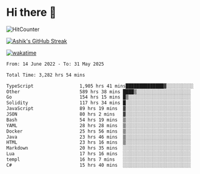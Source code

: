 # Hi there 👋

![HitCounter](https://hits.seeyoufarm.com/api/count/incr/badge.svg?url=https%3A%2F%2Fgithub.com%2Fashrhmn1212%2Fhit-counter)

<!-- ![Contribution Graph](https://github-readme-activity-graph.cyclic.app/graph?username=ashrhmn) -->


<!-- [![Top Langs](https://github-readme-stats.vercel.app/api/top-langs/?username=ashrhmn&layout=compact&theme=synthwave&langs_count=10&card_width=445)](https://github.com/anuraghazra/github-readme-stats) -->

[![Ashik's GitHub Streak](https://github-readme-streak-stats.herokuapp.com/?user=ashrhmn&theme=blood&fire=DD7F1C&background=151515&dates=9f9f9f&border=DD2727)](https://git.io/streak-stats)

<!-- ![Ashik's GitHub stats](https://github-readme-stats.vercel.app/api/?username=ashrhmn&show_icons=true&title_color=fff&icon_color=79ff97&text_color=9f9f9f&bg_color=151515) -->

[![wakatime](https://wakatime.com/badge/user/3df86613-ba63-4631-8e65-0ff18e7becad.svg)](https://wakatime.com/@3df86613-ba63-4631-8e65-0ff18e7becad)

<!--START_SECTION:waka-->

```txt
From: 14 June 2022 - To: 31 May 2025

Total Time: 3,282 hrs 54 mins

TypeScript                 1,905 hrs 41 mins██████████████▓░░░░░░░░░░   58.05 %
Other                      589 hrs 38 mins ████▒░░░░░░░░░░░░░░░░░░░░   17.96 %
Go                         154 hrs 15 mins █▒░░░░░░░░░░░░░░░░░░░░░░░   04.70 %
Solidity                   117 hrs 34 mins █░░░░░░░░░░░░░░░░░░░░░░░░   03.58 %
JavaScript                 89 hrs 19 mins  ▓░░░░░░░░░░░░░░░░░░░░░░░░   02.72 %
JSON                       80 hrs 2 mins   ▓░░░░░░░░░░░░░░░░░░░░░░░░   02.44 %
Bash                       54 hrs 19 mins  ▒░░░░░░░░░░░░░░░░░░░░░░░░   01.65 %
YAML                       28 hrs 28 mins  ▒░░░░░░░░░░░░░░░░░░░░░░░░   00.87 %
Docker                     25 hrs 56 mins  ▒░░░░░░░░░░░░░░░░░░░░░░░░   00.79 %
Java                       23 hrs 46 mins  ▒░░░░░░░░░░░░░░░░░░░░░░░░   00.72 %
HTML                       23 hrs 16 mins  ▒░░░░░░░░░░░░░░░░░░░░░░░░   00.71 %
Markdown                   20 hrs 35 mins  ░░░░░░░░░░░░░░░░░░░░░░░░░   00.63 %
Lua                        17 hrs 16 mins  ░░░░░░░░░░░░░░░░░░░░░░░░░   00.53 %
templ                      16 hrs 7 mins   ░░░░░░░░░░░░░░░░░░░░░░░░░   00.49 %
C#                         15 hrs 40 mins  ░░░░░░░░░░░░░░░░░░░░░░░░░   00.48 %
```

<!--END_SECTION:waka-->


<!--### Most Used Languages 
<img src="https://wakatime.com/share/@ashrhmn/24ecb986-5bf8-4607-af7f-0aab08908d8c.png" />

### Favourite Tools
<img src="https://wakatime.com/share/@ashrhmn/f4e08015-f3bc-460a-9228-95a3ba11c604.png" />-->

